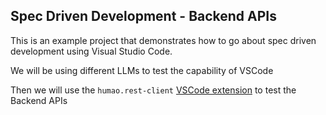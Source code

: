 ## Spec Driven Development - Backend APIs

This is an example project that demonstrates how to go about spec driven development using Visual Studio Code.

We will be using different LLMs to test the capability of VSCode

Then we will use the `humao.rest-client` [VSCode extension](https://marketplace.visualstudio.com/items?itemName=humao.rest-client) to test the Backend APIs
